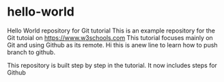 # hello-world
Hello World repository for Git tutorial
This is an example repository for the Git tutoial on https://www.w3schools.com
This tutorial focuses mainly on Git and using Github as its remote.
Hi this is anew line to learn how to push branch to github.

This repository is built step by step in the tutorial.
It now includes steps for Github
